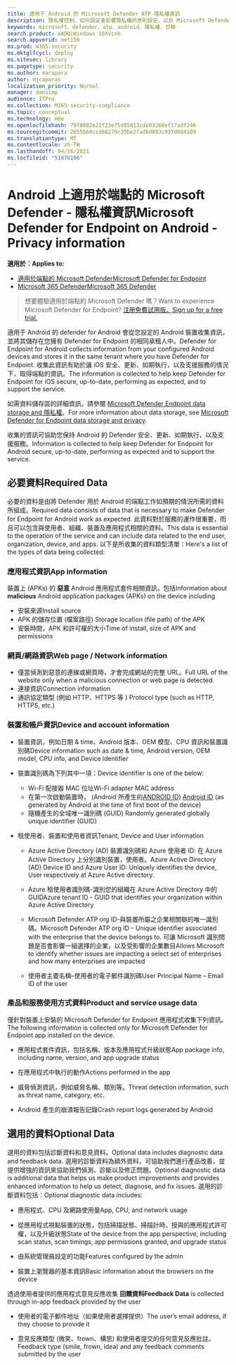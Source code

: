 ```yaml
---
title: 適用于 Android 的 Microsoft Defender ATP-隱私權資訊
description: 隱私權控制，如何設定會影響隱私權的原則設定，以及 Microsoft Defender ATP for Android 中所收集診斷資料的相關資訊。
keywords: microsoft、defender、atp、android、隱私權、診斷
search.product: eADQiWindows 10XVcnh
search.appverid: met150
ms.prod: m365-security
ms.mktglfcycl: deploy
ms.sitesec: library
ms.pagetype: security
ms.author: macapara
author: mjcaparas
localization_priority: Normal
manager: dansimp
audience: ITPro
ms.collection: M365-security-compliance
ms.topic: conceptual
ms.technology: mde
ms.openlocfilehash: 79f8882e21f23e75d85813cde03260ef17adf246
ms.sourcegitcommit: 2655bb0ccd66279c35be2fadbd893c937d084109
ms.translationtype: MT
ms.contentlocale: zh-TW
ms.lasthandoff: 04/16/2021
ms.locfileid: "51876106"
---
```

#  <a name="microsoft-defender-for-endpoint-on-android---privacy-information"></a><span data-ttu-id="7c8f1-104">Android 上適用於端點的 Microsoft Defender - 隱私權資訊</span><span class="sxs-lookup"><span data-stu-id="7c8f1-104">Microsoft Defender for Endpoint on Android - Privacy information</span></span>

<span data-ttu-id="7c8f1-105">**適用於：**</span><span class="sxs-lookup"><span data-stu-id="7c8f1-105">**Applies to:**</span></span>
- [<span data-ttu-id="7c8f1-106">適用於端點的 Microsoft Defender</span><span class="sxs-lookup"><span data-stu-id="7c8f1-106">Microsoft Defender for Endpoint</span></span>](https://go.microsoft.com/fwlink/p/?linkid=2154037)
- [<span data-ttu-id="7c8f1-107">Microsoft 365 Defender</span><span class="sxs-lookup"><span data-stu-id="7c8f1-107">Microsoft 365 Defender</span></span>](https://go.microsoft.com/fwlink/?linkid=2118804)

> <span data-ttu-id="7c8f1-108">想要體驗適用於端點的 Microsoft Defender 嗎？</span><span class="sxs-lookup"><span data-stu-id="7c8f1-108">Want to experience Microsoft Defender for Endpoint?</span></span> [<span data-ttu-id="7c8f1-109">注册免費試用版。</span><span class="sxs-lookup"><span data-stu-id="7c8f1-109">Sign up for a free trial.</span></span>](https://www.microsoft.com/microsoft-365/windows/microsoft-defender-atp?ocid=docs-wdatp-exposedapis-abovefoldlink) 


<span data-ttu-id="7c8f1-110">適用于 Android 的 defender for Android 會從您設定的 Android 裝置收集資訊，並將其儲存在您擁有 Defender for Endpoint 的相同承租人中。</span><span class="sxs-lookup"><span data-stu-id="7c8f1-110">Defender for Endpoint for Android collects information from your configured Android devices and stores it in the same tenant where you have Defender for Endpoint.</span></span> <span data-ttu-id="7c8f1-111">收集此資訊有助於讓 iOS 安全、更新、如期執行，以及支援服務的情況下，取得端點的資訊。</span><span class="sxs-lookup"><span data-stu-id="7c8f1-111">The information is collected to help keep Defender for Endpoint for iOS secure, up-to-date, performing as expected, and to support the service.</span></span>

<span data-ttu-id="7c8f1-112">如需資料儲存區的詳細資訊，請參閱 [Microsoft Defender Endpoint data storage and 隱私權](data-storage-privacy.md)。</span><span class="sxs-lookup"><span data-stu-id="7c8f1-112">For more information about data storage, see [Microsoft Defender for Endpoint data storage and privacy](data-storage-privacy.md).</span></span>

<span data-ttu-id="7c8f1-113">收集的資訊可協助您保持 Android 的 Defender 安全、更新、如期執行，以及支援服務。</span><span class="sxs-lookup"><span data-stu-id="7c8f1-113">Information is collected to help keep Defender for Endpoint for Android secure, up-to-date, performing as expected and to support the service.</span></span>

## <a name="required-data"></a><span data-ttu-id="7c8f1-114">必要資料</span><span class="sxs-lookup"><span data-stu-id="7c8f1-114">Required Data</span></span> 

<span data-ttu-id="7c8f1-115">必要的資料是由將 Defender 用於 Android 的端點工作如預期的情況所需的資料所組成。</span><span class="sxs-lookup"><span data-stu-id="7c8f1-115">Required data consists of data that is necessary to make Defender for Endpoint for Android work as expected.</span></span> <span data-ttu-id="7c8f1-116">此資料對於服務的運作很重要，而且可以包含與使用者、組織、裝置及應用程式相關的資料。</span><span class="sxs-lookup"><span data-stu-id="7c8f1-116">This data is essential to the operation of the service and can include data related to the end user, organization, device, and apps.</span></span> <span data-ttu-id="7c8f1-117">以下是所收集的資料類型清單：</span><span class="sxs-lookup"><span data-stu-id="7c8f1-117">Here's a list of the types of data being collected:</span></span>

### <a name="app-information"></a><span data-ttu-id="7c8f1-118">應用程式資訊</span><span class="sxs-lookup"><span data-stu-id="7c8f1-118">App information</span></span>

<span data-ttu-id="7c8f1-119">裝置上 (APKs) 的 **惡意** Android 應用程式套件相關資訊，包括</span><span class="sxs-lookup"><span data-stu-id="7c8f1-119">Information about **malicious** Android application packages (APKs) on the device including</span></span>

-  <span data-ttu-id="7c8f1-120">安裝來源</span><span class="sxs-lookup"><span data-stu-id="7c8f1-120">Install source</span></span>
-  <span data-ttu-id="7c8f1-121">APK 的儲存位置 (檔案路徑) </span><span class="sxs-lookup"><span data-stu-id="7c8f1-121">Storage location (file path) of the APK</span></span>
-  <span data-ttu-id="7c8f1-122">安裝時間，APK 和許可權的大小</span><span class="sxs-lookup"><span data-stu-id="7c8f1-122">Time of install, size of APK and permissions</span></span>

### <a name="web-page--network-information"></a><span data-ttu-id="7c8f1-123">網頁/網路資訊</span><span class="sxs-lookup"><span data-stu-id="7c8f1-123">Web page / Network information</span></span>

- <span data-ttu-id="7c8f1-124">僅當偵測到惡意的連線或網頁時，才會完成網站的完整 URL。</span><span class="sxs-lookup"><span data-stu-id="7c8f1-124">Full URL of the website only when a malicious connection or web page is detected.</span></span>
- <span data-ttu-id="7c8f1-125">連接資訊</span><span class="sxs-lookup"><span data-stu-id="7c8f1-125">Connection information</span></span>
- <span data-ttu-id="7c8f1-126">通訊協定類型 (例如 HTTP、HTTPS 等 ) </span><span class="sxs-lookup"><span data-stu-id="7c8f1-126">Protocol type (such as HTTP, HTTPS, etc.)</span></span>


### <a name="device-and-account-information"></a><span data-ttu-id="7c8f1-127">裝置和帳戶資訊</span><span class="sxs-lookup"><span data-stu-id="7c8f1-127">Device and account information</span></span>

- <span data-ttu-id="7c8f1-128">裝置資訊，例如日期 & time、Android 版本、OEM 模型、CPU 資訊和裝置識別碼</span><span class="sxs-lookup"><span data-stu-id="7c8f1-128">Device information such as date & time, Android version, OEM model, CPU       info, and Device identifier</span></span>
- <span data-ttu-id="7c8f1-129">裝置識別碼為下列其中一項：</span><span class="sxs-lookup"><span data-stu-id="7c8f1-129">Device identifier is one of the below:</span></span>
    - <span data-ttu-id="7c8f1-130">Wi-Fi 配接器 MAC 位址</span><span class="sxs-lookup"><span data-stu-id="7c8f1-130">Wi-Fi adapter MAC address</span></span>
    - <span data-ttu-id="7c8f1-131">在第一次啟動裝置時， (Android 所產生的[ANDROID ID](https://developer.android.com/reference/android/provider/Settings.Secure#ANDROID_ID)) </span><span class="sxs-lookup"><span data-stu-id="7c8f1-131">[Android       ID](https://developer.android.com/reference/android/provider/Settings.Secure#ANDROID_ID) (as generated by Android at the time of first boot of the device)</span></span>
    - <span data-ttu-id="7c8f1-132">隨機產生的全域唯一識別碼 (GUID) </span><span class="sxs-lookup"><span data-stu-id="7c8f1-132">Randomly generated globally unique identifier (GUID)</span></span>

- <span data-ttu-id="7c8f1-133">租使用者、裝置和使用者資訊</span><span class="sxs-lookup"><span data-stu-id="7c8f1-133">Tenant, Device and User information</span></span>
    -   <span data-ttu-id="7c8f1-134">Azure Active Directory (AD) 裝置識別碼和 Azure 使用者 ID: 在 Azure Active Directory 上分別識別裝置，使用者。</span><span class="sxs-lookup"><span data-stu-id="7c8f1-134">Azure Active Directory (AD) Device ID and Azure User ID: Uniquely     identifies the device, User respectively at Azure Active directory.</span></span>

    -   <span data-ttu-id="7c8f1-135">Azure 租使用者識別碼-識別您的組織在 Azure Active Directory 中的 GUID</span><span class="sxs-lookup"><span data-stu-id="7c8f1-135">Azure tenant ID - GUID that identifies your organization within     Azure Active Directory</span></span>

    -   <span data-ttu-id="7c8f1-136">Microsoft Defender ATP org ID-與裝置所屬之企業相關聯的唯一識別碼。</span><span class="sxs-lookup"><span data-stu-id="7c8f1-136">Microsoft Defender ATP org ID - Unique identifier associated with the enterprise that the device belongs to.</span></span> <span data-ttu-id="7c8f1-137">可讓 Microsoft 識別問題是否會影響一組選擇的企業，以及受影響的企業數目</span><span class="sxs-lookup"><span data-stu-id="7c8f1-137">Allows Microsoft to identify whether issues are impacting a select set of enterprises and how many enterprises are impacted</span></span> 

    -   <span data-ttu-id="7c8f1-138">使用者主要名稱–使用者的電子郵件識別碼</span><span class="sxs-lookup"><span data-stu-id="7c8f1-138">User Principal Name – Email ID of the user</span></span>

### <a name="product-and-service-usage-data"></a><span data-ttu-id="7c8f1-139">產品和服務使用方式資料</span><span class="sxs-lookup"><span data-stu-id="7c8f1-139">Product and service usage data</span></span>

<span data-ttu-id="7c8f1-140">僅針對裝置上安裝的 Microsoft Defender for Endpoint 應用程式收集下列資訊。</span><span class="sxs-lookup"><span data-stu-id="7c8f1-140">The following information is collected only for Microsoft Defender for Endpoint app installed on the device.</span></span> 

-   <span data-ttu-id="7c8f1-141">應用程式套件資訊，包括名稱、版本及應用程式升級狀態</span><span class="sxs-lookup"><span data-stu-id="7c8f1-141">App package info, including name, version, and app upgrade status</span></span>

-   <span data-ttu-id="7c8f1-142">在應用程式中執行的動作</span><span class="sxs-lookup"><span data-stu-id="7c8f1-142">Actions performed in the app</span></span>

-   <span data-ttu-id="7c8f1-143">威脅偵測資訊，例如威脅名稱、類別等。</span><span class="sxs-lookup"><span data-stu-id="7c8f1-143">Threat detection information, such as threat name, category, etc.</span></span>

-   <span data-ttu-id="7c8f1-144">Android 產生的崩潰報告記錄</span><span class="sxs-lookup"><span data-stu-id="7c8f1-144">Crash report logs generated by Android</span></span>

## <a name="optional-data"></a><span data-ttu-id="7c8f1-145">選用的資料</span><span class="sxs-lookup"><span data-stu-id="7c8f1-145">Optional Data</span></span>

<span data-ttu-id="7c8f1-146">選用的資料包括診斷資料和意見資料。</span><span class="sxs-lookup"><span data-stu-id="7c8f1-146">Optional data includes diagnostic data and feedback data.</span></span> <span data-ttu-id="7c8f1-147">選用的診斷資料為額外資料，可協助我們進行產品改善，並提供增強的資訊來協助我們偵測、診斷以及修正問題。</span><span class="sxs-lookup"><span data-stu-id="7c8f1-147">Optional diagnostic data is additional data that helps us make product improvements and provides enhanced information to help us detect, diagnose, and fix issues.</span></span> <span data-ttu-id="7c8f1-148">選用的診斷資料包括：</span><span class="sxs-lookup"><span data-stu-id="7c8f1-148">Optional diagnostic data includes:</span></span>

-   <span data-ttu-id="7c8f1-149">應用程式、CPU 及網路使用量</span><span class="sxs-lookup"><span data-stu-id="7c8f1-149">App, CPU, and network usage</span></span>

-   <span data-ttu-id="7c8f1-150">從應用程式視點裝置的狀態，包括掃描狀態、掃描計時、授與的應用程式許可權，以及升級狀態</span><span class="sxs-lookup"><span data-stu-id="7c8f1-150">State of the device from the app perspective, including scan status, scan timings, app permissions granted, and upgrade status</span></span>

-   <span data-ttu-id="7c8f1-151">由系統管理員設定的功能</span><span class="sxs-lookup"><span data-stu-id="7c8f1-151">Features configured by the admin</span></span>

-   <span data-ttu-id="7c8f1-152">裝置上瀏覽器的基本資訊</span><span class="sxs-lookup"><span data-stu-id="7c8f1-152">Basic information about the browsers on the device</span></span>

<span data-ttu-id="7c8f1-153">透過使用者提供的應用程式意見反應收集 **回饋資料**</span><span class="sxs-lookup"><span data-stu-id="7c8f1-153">**Feedback Data** is collected through in-app feedback provided by the user</span></span>

-   <span data-ttu-id="7c8f1-154">使用者的電子郵件地址（如果使用者選擇提供）</span><span class="sxs-lookup"><span data-stu-id="7c8f1-154">The user’s email address, if they choose to provide it</span></span>

-   <span data-ttu-id="7c8f1-155">意見反應類型 (微笑、frown、構思) 和使用者提交的任何意見反應批註。</span><span class="sxs-lookup"><span data-stu-id="7c8f1-155">Feedback type (smile, frown, idea) and any feedback comments submitted by the user</span></span>
